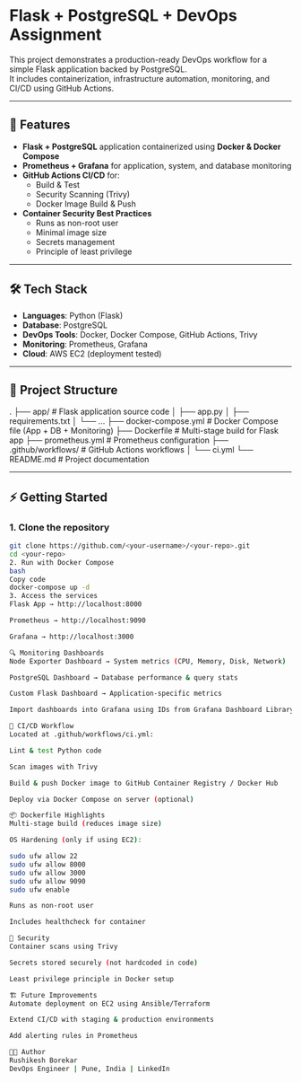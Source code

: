 # Flask + PostgreSQL + DevOps Assignment

This project demonstrates a production-ready DevOps workflow for a simple Flask application backed by PostgreSQL.  
It includes containerization, infrastructure automation, monitoring, and CI/CD using GitHub Actions.

---

## 🚀 Features
- **Flask + PostgreSQL** application containerized using **Docker & Docker Compose**
- **Prometheus + Grafana** for application, system, and database monitoring
- **GitHub Actions CI/CD** for:
  - Build & Test
  - Security Scanning (Trivy)
  - Docker Image Build & Push
- **Container Security Best Practices**
  - Runs as non-root user
  - Minimal image size
  - Secrets management
  - Principle of least privilege

---

## 🛠️ Tech Stack
- **Languages**: Python (Flask)
- **Database**: PostgreSQL
- **DevOps Tools**: Docker, Docker Compose, GitHub Actions, Trivy
- **Monitoring**: Prometheus, Grafana
- **Cloud**: AWS EC2 (deployment tested)

---

## 📂 Project Structure
.
├── app/ # Flask application source code
│ ├── app.py
│ ├── requirements.txt
│ └── ...
├── docker-compose.yml # Docker Compose file (App + DB + Monitoring)
├── Dockerfile # Multi-stage build for Flask app
├── prometheus.yml # Prometheus configuration
├── .github/workflows/ # GitHub Actions workflows
│ └── ci.yml
└── README.md # Project documentation



---

## ⚡ Getting Started

### 1. Clone the repository
```bash
git clone https://github.com/<your-username>/<your-repo>.git
cd <your-repo>
2. Run with Docker Compose
bash
Copy code
docker-compose up -d
3. Access the services
Flask App → http://localhost:8000

Prometheus → http://localhost:9090

Grafana → http://localhost:3000

🔍 Monitoring Dashboards
Node Exporter Dashboard → System metrics (CPU, Memory, Disk, Network)

PostgreSQL Dashboard → Database performance & query stats

Custom Flask Dashboard → Application-specific metrics

Import dashboards into Grafana using IDs from Grafana Dashboard Library.

🤖 CI/CD Workflow
Located at .github/workflows/ci.yml:

Lint & test Python code

Scan images with Trivy

Build & push Docker image to GitHub Container Registry / Docker Hub

Deploy via Docker Compose on server (optional)

📦 Dockerfile Highlights
Multi-stage build (reduces image size)

OS Hardening (only if using EC2):

sudo ufw allow 22
sudo ufw allow 8000
sudo ufw allow 3000
sudo ufw allow 9090
sudo ufw enable

Runs as non-root user

Includes healthcheck for container

🧪 Security
Container scans using Trivy

Secrets stored securely (not hardcoded in code)

Least privilege principle in Docker setup

🏗️ Future Improvements
Automate deployment on EC2 using Ansible/Terraform

Extend CI/CD with staging & production environments

Add alerting rules in Prometheus

👨‍💻 Author
Rushikesh Borekar
DevOps Engineer | Pune, India | LinkedIn
